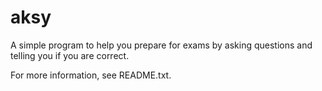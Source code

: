 # aksy
A simple program to help you prepare for exams by asking questions and telling you if you are correct.

For more information, see README.txt.
